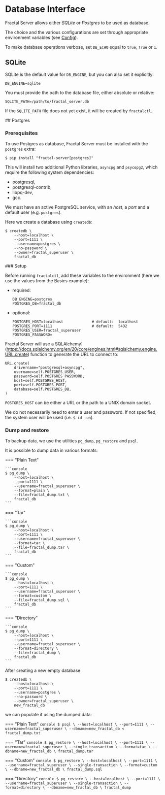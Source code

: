 # Database Interface

Fractal Server allows either _SQLite_ or _Postgres_ to be
used as database.

The choice and the various configurations are set through appropriate
environment variables
(see [Config](https://fractal-analytics-platform.github.io/configuration/)).

To make database operations verbose, set `DB_ECHO` equal to `true`, `True` or
`1`.

## SQLite

SQLite is the default value for `DB_ENGINE`, but you can also set it explicitly:

```
DB_ENGINE=sqlite
```

You must provide the path to the database file, either absolute or relative:

```
SQLITE_PATH=/path/to/fractal_server.db
```

If the `SQLITE_PATH` file does not yet exist, it will be created by
`fractalctl`.


## Postgres

### Prerequisites

To use Postgres as database, Fractal Server must be installed with the
`postgres` extra:

```console
$ pip install "fractal-server[postgres]"
```

This will install two additional Python libraries, `asyncpg` and `psycopg2`,
which require the following system dependencies:

- postgresql,
- postgresql-contrib,
- libpq-dev,
- gcc.

We must have an active PostgreSQL service, with an _host_, a _port_ and a
default user (e.g. `postgres`).<br>

Here we create a database using `createdb`:

```console
$ createdb \
    --host=localhost \
    --port=1111 \
    --username=postgres \
    --no-password \
    --owner=fractal_superuser \
    fractal_db
```


### Setup


Before running `fractalctl`, add these variables to the environment
(here we use the values from the Basics example):

- required:

    ```
    DB_ENGINE=postgres
    POSTGRES_DB=fractal_db
    ```

- optional:

    ```
    POSTGRES_HOST=localhost             # default:  localhost
    POSTGRES_PORT=1111                  # default:  5432
    POSTGRES_USER=fractal_superuser
    POSTGRES_PASSWORD=
    ```

Fractal Server will use a
SQLAlchemy](https://docs.sqlalchemy.org/en/20/core/engines.html#sqlalchemy.engine.URL.create)
function to generate the URL to connect to:

```
URL.create(
    drivername="postgresql+asyncpg",
    username=self.POSTGRES_USER,
    password=self.POSTGRES_PASSWORD,
    host=self.POSTGRES_HOST,
    port=self.POSTGRES_PORT,
    database=self.POSTGRES_DB,
)
```

`POSTGRES_HOST` can be either a URL or the path to a UNIX domain socket.

We do not necessarily need to enter a user and password. If not specified,
the system user will be used (i.e. `$ id -un`).


### Dump and restore

To backup data, we use the utilities `pg_dump`, `pg_restore` and `psql`.

It is possible to dump data in various formats:

=== "Plain Text"

    ```console
    $ pg_dump \
        --host=localhost \
        --port=1111 \
        --username=fractal_superuser \
        --format=plain \
        --file=fractal_dump.txt \
        fractal_db
    ```

=== "Tar"

    ```console
    $ pg_dump \
        --host=localhost \
        --port=1111 \
        --username=fractal_superuser \
        --format=tar \
        --file=fractal_dump.tar \
        fractal_db
    ```

=== "Custom"

    ```console
    $ pg_dump \
        --host=localhost \
        --port=1111 \
        --username=fractal_superuser \
        --format=custom \
        --file=fractal_dump.sql \
        fractal_db
    ```

=== "Directory"

    ```console
    $ pg_dump \
        --host=localhost \
        --port=1111 \
        --username=fractal_superuser \
        --format=directory \
        --file=fractal_dump \
        fractal_db
    ```


After creating a new empty database

```console
$ createdb \
    --host=localhost \
    --port=1111 \
    --username=postgres \
    --no-password \
    --owner=fractal_superuser \
    new_fractal_db
```

we can populate it using the dumped data:


=== "Plain Text"
    ```console
    $ psql \
        --host=localhost \
        --port=1111 \
        --username=fractal_superuser \
        --dbname=new_fractal_db < fractal_dump.txt
    ```

=== "Tar"
    ```console
    $ pg_restore \
        --host=localhost \
        --port=1111 \
        --username=fractal_superuser \
        --single-transaction \
        --format=tar \
        --dbname=new_fractal_db \
        fractal_dump.tar
    ```

=== "Custom"
    ```console
    $ pg_restore \
        --host=localhost \
        --port=1111 \
        --username=fractal_superuser \
        --single-transaction \
        --format=custom \
        --dbname=new_fractal_db \
        fractal_dump.sql
    ```

=== "Directory"
    ```console
    $ pg_restore \
        --host=localhost \
        --port=1111 \
        --username=fractal_superuser \
        --single-transaction \
        --format=directory \
        --dbname=new_fractal_db \
        fractal_dump
    ```
